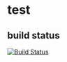 # test
## build status
[![Build Status](https://travis-ci.org/pli01/test.svg?branch=master)](https://travis-ci.org/pli01/test)

##
##
